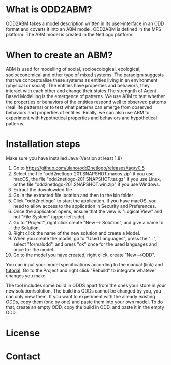 # What is ODD2ABM?
ODD2ABM takes a model description written in its user-interface in an ODD format and coverts it into an ABM model. ODD2ABM is defined in the MPS platform. The ABM model is created in the NetLogo platform. 

# When to create an ABM?
ABM is used for modelling of social, socioecological, ecological, socioeconomical and other type of mixed systems. The paradigm suggests that we conceptualise these systems as entities living in an environment (physical or social). The entities have properties and behaviors, they interact with each other and change their states.The strengnth of Agent Based Modelling is the emergence of patterns. We use ABM to test whether the properties or behaviors of the entities respond well to observed patterns (real life patterns) or to test what patterns can emerge from observed behaviors and properties of entities. Finally, we can also use ABM to experiment with hypothetical properties and behaviors and hypothetical patterns.



# Installation steps
Make sure you have installed Java (Version at least 1.8)

1. Go to https://github.com/uiano/odd2netlogo/releases/tag/v0.5
2. Select the file "odd2netlogo-201.SNAPSHOT.macos.zip" if you use macOS, the file "odd2netlogo-201.SNAPSHOT.tar.gz" if you use Linux, or the file "odd2netlogo-201.SNAPSHOT.win.zip" if you use Windows.
3. Extract the downlowded file
4. Go in the extracted file location and then to the bin folder
5. Click "odd2netlogo" to start the application. If you have macOS, you need to allow access to the application in Security and Preferences.
6. Once the application opens, ensure that the view is "Logical View" and not "File System" (upper left side).
7. Go to "Project", right click create "New--> Solution", and give a name to the Solution.
8. Right click the name of the new solution and create a Model.
9. When you create the model, go to "Used Languages", press the "+", select "formalodd", and press "ok" once for the used languages and once for the model.
10. Go to the model you have created, right click, create "New-->ODD".

You can input your model specifications according to the manual (link) and [tutorial](https://github.com/uiano/odd2netlogo/blob/master/Documentation/wolf-sheep_tutorial.md). Go to the Project and right click "Rebuild" to integrate whatever changes you make. 

The tool includes some build in ODDS apart from the ones your store in your new solution/solution. The build ins ODDs cannot be changed by you, you can only view them. If you want to experiment with the already existing ODDs, copy them (one by one) and paste them into your own model. To do that, create an empty ODD, copy the build in ODD, and paste it in the empty ODD.

 

# License



# Contact
